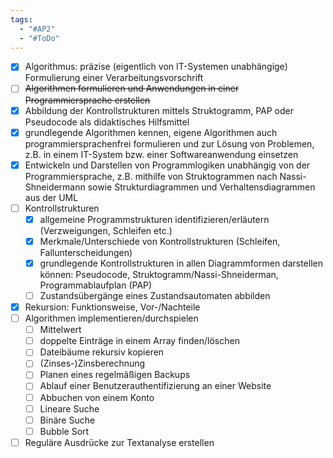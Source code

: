 ```yaml
---
tags:
  - "#AP2"
  - "#ToDo"
---
```


- [x] Algorithmus: präzise (eigentlich von IT-Systemen unabhängige) Formulierung einer Verarbeitungsvorschrift
- [ ] ~~Algorithmen formulieren und Anwendungen in einer Programmiersprache erstellen~~
- [x] Abbildung der Kontrollstrukturen mittels Struktogramm, PAP oder Pseudocode als didaktisches Hilfsmittel
- [x] grundlegende Algorithmen kennen, eigene Algorithmen auch programmiersprachenfrei formulieren und zur Lösung von Problemen, z.B. in einem IT-System bzw. einer Softwareanwendung einsetzen
- [x] Entwickeln und Darstellen von Programmlogiken unabhängig von der Programmiersprache, z.B. mithilfe von Struktogrammen nach Nassi-Shneidermann sowie Strukturdiagrammen und Verhaltensdiagrammen aus der UML
- [ ] Kontrollstrukturen
    - [x] allgemeine Programmstrukturen identifizieren/erläutern (Verzweigungen, Schleifen etc.)
    - [x] Merkmale/Unterschiede von Kontrollstrukturen (Schleifen, Fallunterscheidungen)
    - [x] grundlegende Kontrollstrukturen in allen Diagrammformen darstellen können: Pseudocode, Struktogramm/Nassi-Shneiderman, Programmablaufplan (PAP)
    - [ ] Zustandsübergänge eines Zustandsautomaten abbilden
- [x] Rekursion: Funktionsweise, Vor-/Nachteile
- [ ] Algorithmen implementieren/durchspielen
    - [ ] Mittelwert
    - [ ] doppelte Einträge in einem Array finden/löschen
    - [ ] Dateibäume rekursiv kopieren
    - [ ] (Zinses-)Zinsberechnung
    - [ ] Planen eines regelmäßigen Backups
    - [ ] Ablauf einer Benutzerauthentifizierung an einer Website
    - [ ] Abbuchen von einem Konto
    - [ ] Lineare Suche
    - [ ] Binäre Suche
    - [ ] Bubble Sort
- [ ] Reguläre Ausdrücke zur Textanalyse erstellen
